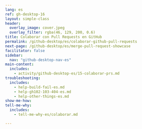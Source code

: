 ```yaml
---
lang: es
ref: gh-desktop-16
layout: simple-class
header:
  overlay_image: cover.jpeg
  overlay_filter: rgba(46, 129, 200, 0.6)
title: Colaborar con Pull Requests en GitHub
permalink: /github-desktop/es/colaborar-github-pull-requests
next-page: /github-desktop/es/merge-pull-request-showcase
facilitator: false
sidebar:
  nav: "github-desktop-nav-es"
main-content:
  includes:
    - activity/github-desktop-es/15-colaborar-prs.md
troubleshooting:
  includes:
    - help-build-fail-es.md
    - help-gh102-103-404-es.md
    - help-other-things-es.md
show-me-how:
tell-me-why:
  includes:
    - tell-me-why-es/colaborar.md

---
```

